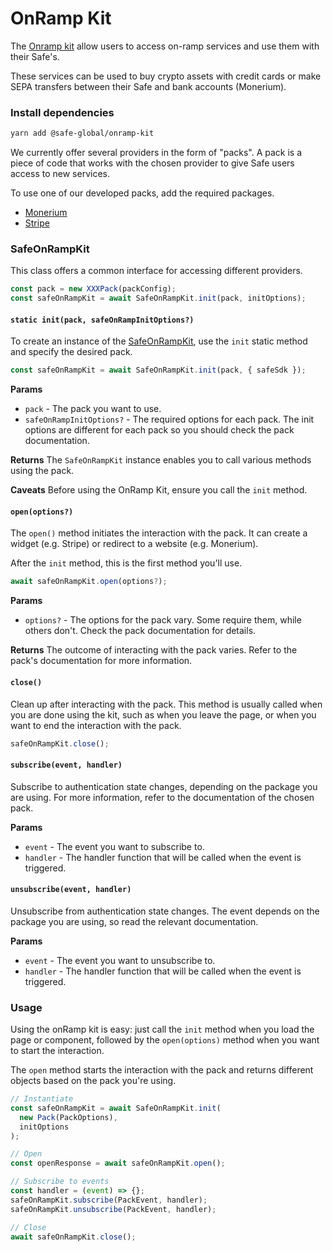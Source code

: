# OnRamp Kit

The [Onramp kit](https://github.com/safe-global/account-abstraction-sdk/tree/main/packages/onramp-kit) allow users to access on-ramp services and use them with their Safe's.

These services can be used to buy crypto assets with credit cards or make SEPA transfers between their Safe and bank accounts (Monerium).

### Install dependencies

```bash
yarn add @safe-global/onramp-kit
```

We currently offer several providers in the form of "packs". A pack is a piece of code that works with the chosen provider to give Safe users access to new services.

To use one of our developed packs, add the required packages.

- [Monerium](./monerium.md/#install)
- [Stripe](./stripe.md/#install)

### SafeOnRampKit

This class offers a common interface for accessing different providers.

```typescript
const pack = new XXXPack(packConfig);
const safeOnRampKit = await SafeOnRampKit.init(pack, initOptions);
```

#### `static init(pack, safeOnRampInitOptions?)`

To create an instance of the [SafeOnRampKit](https://github.com/safe-global/safe-core-sdk/blob/main/packages/onramp-kit/src/SafeOnRampKit.ts), use the `init` static method and specify the desired pack.

```typescript
const safeOnRampKit = await SafeOnRampKit.init(pack, { safeSdk });
```

**Params**

- `pack` - The pack you want to use.
- `safeOnRampInitOptions?` - The required options for each pack. The init options are different for each pack so you should check the pack documentation.

**Returns**
The `SafeOnRampKit` instance enables you to call various methods using the pack.

**Caveats**
Before using the OnRamp Kit, ensure you call the `init` method.

#### `open(options?)`

The `open()` method initiates the interaction with the pack. It can create a widget (e.g. Stripe) or redirect to a website (e.g. Monerium).

After the `init` method, this is the first method you'll use.

```typescript
await safeOnRampKit.open(options?);
```

**Params**

- `options?` - The options for the pack vary. Some require them, while others don't. Check the pack documentation for details.

**Returns**
The outcome of interacting with the pack varies. Refer to the pack's documentation for more information.

#### `close()`

Clean up after interacting with the pack. This method is usually called when you are done using the kit, such as when you leave the page, or when you want to end the interaction with the pack.

```typescript
safeOnRampKit.close();
```

#### `subscribe(event, handler)`

Subscribe to authentication state changes, depending on the package you are using. For more information, refer to the documentation of the chosen pack.

**Params**

- `event` - The event you want to subscribe to.
- `handler` - The handler function that will be called when the event is triggered.

#### `unsubscribe(event, handler)`

Unsubscribe from authentication state changes. The event depends on the package you are using, so read the relevant documentation.

**Params**

- `event` - The event you want to unsubscribe to.
- `handler` - The handler function that will be called when the event is triggered.

### Usage

Using the onRamp kit is easy: just call the `init` method when you load the page or component, followed by the `open(options)` method when you want to start the interaction.

The `open` method starts the interaction with the pack and returns different objects based on the pack you're using.

```typescript
// Instantiate
const safeOnRampKit = await SafeOnRampKit.init(
  new Pack(PackOptions),
  initOptions
);

// Open
const openResponse = await safeOnRampKit.open();

// Subscribe to events
const handler = (event) => {};
safeOnRampKit.subscribe(PackEvent, handler);
safeOnRampKit.unsubscribe(PackEvent, handler);

// Close
await safeOnRampKit.close();
```
